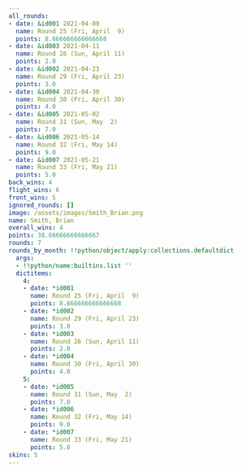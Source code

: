```yaml
---
all_rounds:
- date: &id001 2021-04-09
  name: Round 25 (Fri, April  9)
  points: 8.666666666666668
- date: &id003 2021-04-11
  name: Round 26 (Sun, April 11)
  points: 2.0
- date: &id002 2021-04-23
  name: Round 29 (Fri, April 23)
  points: 3.0
- date: &id004 2021-04-30
  name: Round 30 (Fri, April 30)
  points: 4.0
- date: &id005 2021-05-02
  name: Round 31 (Sun, May  2)
  points: 7.0
- date: &id006 2021-05-14
  name: Round 32 (Fri, May 14)
  points: 9.0
- date: &id007 2021-05-21
  name: Round 33 (Fri, May 21)
  points: 5.0
back_wins: 4
flight_wins: 6
front_wins: 5
ignored_rounds: []
image: /assets/images/Smith_Brian.png
name: Smith, Brian
overall_wins: 4
points: 38.66666666666667
rounds: 7
rounds_by_month: !!python/object/apply:collections.defaultdict
  args:
  - !!python/name:builtins.list ''
  dictitems:
    4:
    - date: *id001
      name: Round 25 (Fri, April  9)
      points: 8.666666666666668
    - date: *id002
      name: Round 29 (Fri, April 23)
      points: 3.0
    - date: *id003
      name: Round 26 (Sun, April 11)
      points: 2.0
    - date: *id004
      name: Round 30 (Fri, April 30)
      points: 4.0
    5:
    - date: *id005
      name: Round 31 (Sun, May  2)
      points: 7.0
    - date: *id006
      name: Round 32 (Fri, May 14)
      points: 9.0
    - date: *id007
      name: Round 33 (Fri, May 21)
      points: 5.0
skins: 5
---
```

